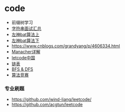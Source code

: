 # code
- 前缀树学习
- [字符串面试汇总](https://juejin.im/post/5b8f9aed6fb9a05d2e1b75d9)
- [左神bat算法上](https://juejin.im/post/5c6b9d4c6fb9a04a05403cbe)
- [左神bat算法下](https://juejin.im/post/5c6b9ea76fb9a04a05403cc1#heading-23)
- https://www.cnblogs.com/grandyang/p/4606334.html
- [Manacher详解](https://leetcode-cn.com/circle/article/azOILF/)
- [letcode中国](https://leetcode-cn.com/problemset/all/)
- [链表](https://mp.weixin.qq.com/s?__biz=MzI2NjA3NTc4Ng==&mid=2652081958&idx=1&sn=8cc846b46d54fefb7c8adfdcbff14e47&chksm=f17484c3c6030dd56ca2df6240e9e4b57f09d1453c3e51c6157364d397318b4633e4be497cab&scene=126&sessionid=1581375275&key=2e1a5dd4a0fa88b9a18207e87277638110a2c5323310d85b8000dcc16a8e1399497f0311167c2e71bb953e018c598a4391846cbb73cac88646b96da6e5c402e84489712cf3a2ac59891a52d4741ece1d&ascene=1&uin=MjI0ODI1NDIwMg%3D%3D&devicetype=Windows+10&version=6208006f&lang=zh_CN&exportkey=AUMF%2FPsBMgX3J1ClPoZeXDg%3D&pass_ticket=hNOAkk4jvea7dNCjAZaJNsSSMrzSDofqE9%2FBZofNnZBPjDGOXttmmT3itq4oUI0F)
- [BFS & DFS](https://blog.csdn.net/Gene1994/article/details/85097507)
- [算法竞赛](https://github.com/sserdoubleh/ACM/blob/master/knowledge/%E5%8A%A8%E6%80%81%E8%A7%84%E5%88%92%E4%BC%98%E5%8C%96.ppt)

### 专业刷题
- https://github.com/wind-liang/leetcode/
- https://github.com/acgtun/leetcode
